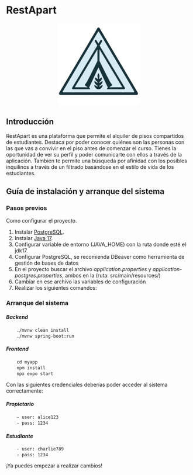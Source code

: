 # RestApart

<p align="center">
    <img src="myapp/assets/images/logo-restapart.png" width="225" height="225">
</p>

## Introducción
RestApart es una plataforma que permite el alquiler de pisos compartidos de estudiantes. Destaca por poder conocer quiénes son las personas con las que vas a convivir en el piso antes de comenzar el curso. Tienes la oportunidad de ver su perfil y poder comunicarte con ellos a través de la aplicación. También te permite una búsqueda por afinidad con los posibles inquilinos a través de un filtrado basándose en el estilo de vida de los estudiantes.

## Guía de instalación y arranque del sistema

### Pasos previos

Como configurar el proyecto.

1. Instalar [PostgreSQL](https://www.postgresql.org/).
2. Instalar [Java 17](https://www.oracle.com/es/java/technologies/downloads/#java17).
3. Configurar variable de entorno (JAVA_HOME) con la ruta donde esté el jdk17.
4. Configurar PostgreSQL, se recomienda DBeaver como herramienta de gestión de bases de datos
5. En el proyecto buscar el archivo *application.properties* y *application-postgres.properties*, ambos en la (ruta: src/main/resources/)
6. Cambiar en ese archivo las variables de configuración
7. Realizar los siguientes comandos:

### Arranque del sistema

#### ***Backend***
```
    ./mvnw clean install
    ./mvnw spring-boot:run
```
#### ***Frontend***
```
    cd myapp
    npm install
    npx expo start
```

Con las siguientes credenciales deberías poder acceder al sistema correctamente:
#### ***Propietario***
```
    - user: alice123
    - pass: 1234
```

#### ***Estudiante***
```
    - user: charlie789
    - pass: 1234
```

¡Ya puedes empezar a realizar cambios!
